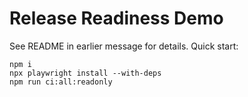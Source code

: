 # Release Readiness Demo
See README in earlier message for details. Quick start:
```
npm i
npx playwright install --with-deps
npm run ci:all:readonly
```
